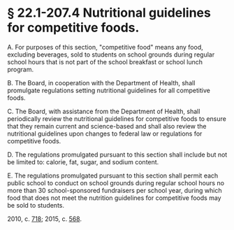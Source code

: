 # § 22.1-207.4 Nutritional guidelines for competitive foods.

<p>A. For purposes of this section, "competitive food" means any food, excluding beverages, sold to students on school grounds during regular school hours that is not part of the school breakfast or school lunch program.</p><p>B. The Board, in cooperation with the Department of Health, shall promulgate regulations setting nutritional guidelines for all competitive foods.</p><p>C. The Board, with assistance from the Department of Health, shall periodically review the nutritional guidelines for competitive foods to ensure that they remain current and science-based and shall also review the nutritional guidelines upon changes to federal law or regulations for competitive foods.</p><p>D. The regulations promulgated pursuant to this section shall include but not be limited to: calorie, fat, sugar, and sodium content.</p><p>E. The regulations promulgated pursuant to this section shall permit each public school to conduct on school grounds during regular school hours no more than 30 school-sponsored fundraisers per school year, during which food that does not meet the nutrition guidelines for competitive foods may be sold to students.</p><p>2010, c. <a href='http://lis.virginia.gov/cgi-bin/legp604.exe?101+ful+CHAP0718'>718</a>; 2015, c. <a href='http://lis.virginia.gov/cgi-bin/legp604.exe?151+ful+CHAP0568'>568</a>.</p>